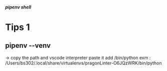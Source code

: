 ##### pipenv shell

# Tips 1

## pipenv --venv

-> copy the path and vscode interpreter paste it add /bin/python exm : /Users/bs302/.local/share/virtualenvs/pragonLinter-O6JQzWRK/bin/python
